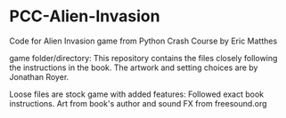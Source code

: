 # PCC-Alien-Invasion
Code for Alien Invasion game from Python Crash Course by Eric Matthes 

game folder/directory:
This repository contains the files closely following the instructions in the book.  The artwork and setting choices are by Jonathan Royer.  

Loose files are stock game with added features:
Followed exact book instructions.  Art from book's author and sound FX from freesound.org

